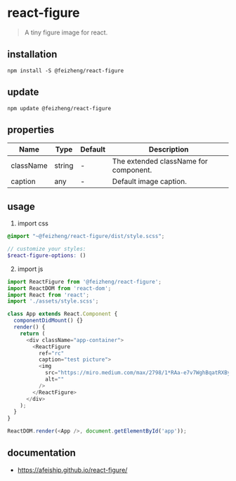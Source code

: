 # react-figure
> A tiny figure image for react.

## installation
```shell
npm install -S @feizheng/react-figure
```

## update
```shell
npm update @feizheng/react-figure
```

## properties
| Name      | Type   | Default | Description                           |
| --------- | ------ | ------- | ------------------------------------- |
| className | string | -       | The extended className for component. |
| caption   | any    | -       | Default image caption.                |


## usage
1. import css
  ```scss
  @import "~@feizheng/react-figure/dist/style.scss";

  // customize your styles:
  $react-figure-options: ()
  ```
2. import js
  ```js
  import ReactFigure from '@feizheng/react-figure';
  import ReactDOM from 'react-dom';
  import React from 'react';
  import './assets/style.scss';

  class App extends React.Component {
    componentDidMount() {}
    render() {
      return (
        <div className="app-container">
          <ReactFigure
            ref="rc"
            caption="test picture">
            <img
              src="https://miro.medium.com/max/2798/1*RAa-e7v7WghBqatRXBy3WQ.jpeg"
              alt=""
            />
          </ReactFigure>
        </div>
      );
    }
  }

  ReactDOM.render(<App />, document.getElementById('app'));

  ```

## documentation
- https://afeiship.github.io/react-figure/
